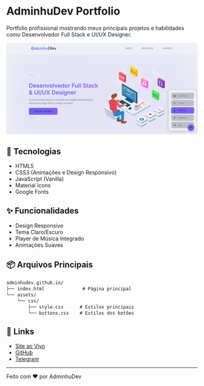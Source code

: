 # AdminhuDev Portfolio

Portfolio profissional mostrando meus principais projetos e habilidades como Desenvolvedor Full Stack e UI/UX Designer.

![Preview do Site](assets/img/image.png)

## 🚀 Tecnologias

- HTML5
- CSS3 (Animações e Design Responsivo)
- JavaScript (Vanilla)
- Material Icons
- Google Fonts

## ✨ Funcionalidades

- Design Responsivo
- Tema Claro/Escuro
- Player de Música Integrado
- Animações Suaves

## 📦 Arquivos Principais

```
adminhudev.github.io/
├── index.html              # Página principal
└── assets/
    └── css/
        ├── style.css      # Estilos principais
        └── buttons.css    # Estilos dos botões
```

## 🔗 Links

- [Site ao Vivo](https://adminhudev.github.io)
- [GitHub](https://github.com/AdminhuDev)
- [Telegram](https://t.me/Analista_Adminhu)

---

Feito com ❤️ por AdminhuDev 